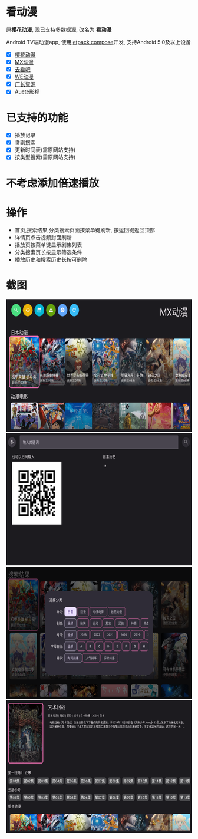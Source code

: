 # 看动漫

原**樱花动漫**, 现已支持多数据源, 改名为 **看动漫**

Android TV端动漫app, 使用[jetpack compose](https://developer.android.com/training/tv/playback/compose)开发,
支持Android 5.0及以上设备

- [x] [樱花动漫](http://www.iyinghua.io)
- [x] [MX动漫](http://www.mxdm9.com)
- [x] [去看吧](https://k6dm.com)
- [x] [WE动漫](https://wedm.cc/)
- [x] [厂长资源](https://www.czzy88.com/)
- [x] [Auete影视](https://auete.pro/)

# 已支持的功能
- [x] 播放记录
- [x] 番剧搜索
- [x] 更新时间表(需原网站支持)
- [x] 按类型搜索(需原网站支持)

# 不考虑添加倍速播放
 
# 操作
- 首页,搜索结果,分类搜索页面按菜单键刷新, 按返回键返回顶部
- 详情页点击视频封面刷新
- 播放页按菜单键显示剧集列表
- 分类搜索页长按显示筛选条件
- 播放历史和搜索历史长按可删除

# 截图

<div><img height="360" src="./image/1.png" title="首页" width="640"/></div>
<div><img height="360" src="./image/2.png" title="搜索页" width="640"/></div>
<div><img height="360" src="./image/3.png" title="分类搜索" width="640"/></div>
<div><img height="360" src="./image/4.png" title="详情页" width="640"/></div>

